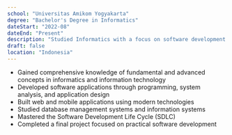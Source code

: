 ```yaml
---
school: "Universitas Amikom Yogyakarta"
degree: "Bachelor's Degree in Informatics"
dateStart: "2022-08"
dateEnd: "Present"
description: "Studied Informatics with a focus on software development."
draft: false
location: "Indonesia"
---
```


- Gained comprehensive knowledge of fundamental and advanced concepts in informatics and information technology
- Developed software applications through programming, system analysis, and application design
- Built web and mobile applications using modern technologies
- Studied database management systems and information systems
- Mastered the Software Development Life Cycle (SDLC)
- Completed a final project focused on practical software development
